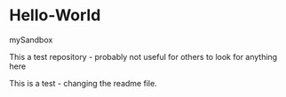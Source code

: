 # Hello-World
mySandbox

This a test repository - probably not useful for others to look for anything here

This is a test - changing the readme file.
